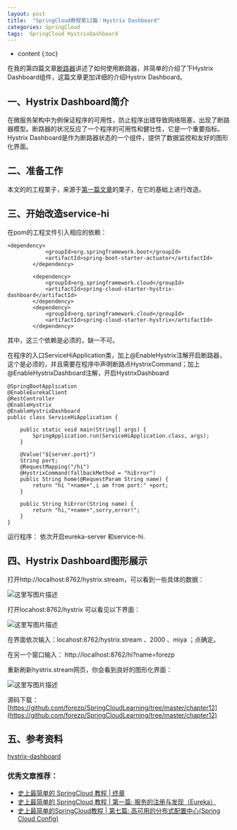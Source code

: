 ```yaml
---
layout: post
title:  "SpringCloud教程第12篇：Hystrix Dashboard"
categories: SpringCloud
tags:  SpringCloud HystrixDashboard
---
```


* content
{:toc}


在我的第四篇文章[断路器](http://blog.csdn.net/forezp/article/details/69934399)讲述了如何使用断路器，并简单的介绍了下Hystrix Dashboard组件，这篇文章更加详细的介绍Hystrix Dashboard。

<!--more-->

## 一、Hystrix Dashboard简介

在微服务架构中为例保证程序的可用性，防止程序出错导致网络阻塞，出现了断路器模型。断路器的状况反应了一个程序的可用性和健壮性，它是一个重要指标。Hystrix Dashboard是作为断路器状态的一个组件，提供了数据监控和友好的图形化界面。

## 二、准备工作

本文的的工程栗子，来源于[第一篇文章](http://blog.csdn.net/forezp/article/details/69696915)的栗子，在它的基础上进行改造。


## 三、开始改造service-hi

在pom的工程文件引入相应的依赖：

```
<dependency>
			<groupId>org.springframework.boot</groupId>
			<artifactId>spring-boot-starter-actuator</artifactId>
		</dependency>

		<dependency>
			<groupId>org.springframework.cloud</groupId>
			<artifactId>spring-cloud-starter-hystrix-dashboard</artifactId>
		</dependency>
		<dependency>
			<groupId>org.springframework.cloud</groupId>
			<artifactId>spring-cloud-starter-hystrix</artifactId>
		</dependency>
```

其中，这三个依赖是必须的，缺一不可。

在程序的入口ServiceHiApplication类，加上@EnableHystrix注解开启断路器，这个是必须的，并且需要在程序中声明断路点HystrixCommand；加上@EnableHystrixDashboard注解，开启HystrixDashboard

```
@SpringBootApplication
@EnableEurekaClient
@RestController
@EnableHystrix
@EnableHystrixDashboard
public class ServiceHiApplication {

	public static void main(String[] args) {
		SpringApplication.run(ServiceHiApplication.class, args);
	}

	@Value("${server.port}")
	String port;
	@RequestMapping("/hi")
	@HystrixCommand(fallbackMethod = "hiError")
	public String home(@RequestParam String name) {
		return "hi "+name+",i am from port:" +port;
	}

	public String hiError(String name) {
		return "hi,"+name+",sorry,error!";
	}
}

```

运行程序： 依次开启eureka-server 和service-hi.


## 四、Hystrix Dashboard图形展示
打开http://localhost:8762/hystrix.stream，可以看到一些具体的数据：

![这里写图片描述](http://img.blog.csdn.net/20170416111909110?watermark/2/text/aHR0cDovL2Jsb2cuY3Nkbi5uZXQvZm9yZXpw/font/5a6L5L2T/fontsize/400/fill/I0JBQkFCMA==/dissolve/70/gravity/SouthEast)


打开locahost:8762/hystrix 可以看见以下界面：

![这里写图片描述](http://img.blog.csdn.net/20170416110739541?watermark/2/text/aHR0cDovL2Jsb2cuY3Nkbi5uZXQvZm9yZXpw/font/5a6L5L2T/fontsize/400/fill/I0JBQkFCMA==/dissolve/70/gravity/SouthEast)

在界面依次输入：locahost:8762/hystrix.stream 、2000 、miya
；点确定。

在另一个窗口输入： http://localhost:8762/hi?name=forezp

重新刷新hystrix.stream网页，你会看到良好的图形化界面：

![这里写图片描述](http://img.blog.csdn.net/20170416111243262?watermark/2/text/aHR0cDovL2Jsb2cuY3Nkbi5uZXQvZm9yZXpw/font/5a6L5L2T/fontsize/400/fill/I0JBQkFCMA==/dissolve/70/gravity/SouthEast)

源码下载：
[https://github.com/forezp/SpringCloudLearning/tree/master/chapter12](https://github.com/forezp/SpringCloudLearning/tree/master/chapter12)



## 五、参考资料
[hystrix-dashboard](https://github.com/Netflix/Hystrix/tree/master/hystrix-dashboard)


### 优秀文章推荐：
* [史上最简单的 SpringCloud 教程 | 终章](http://blog.csdn.net/forezp/article/details/70148833)
* [史上最简单的 SpringCloud 教程 | 第一篇: 服务的注册与发现（Eureka）](http://blog.csdn.net/forezp/article/details/69696915)
* [史上最简单的SpringCloud教程 | 第七篇: 高可用的分布式配置中心(Spring Cloud Config)](http://blog.csdn.net/forezp/article/details/70037513)